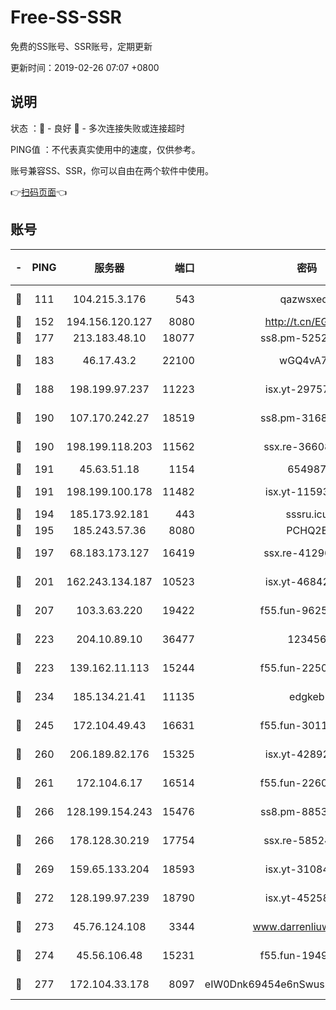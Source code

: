 # Free-SS-SSR

免费的SS账号、SSR账号，定期更新

更新时间：2019-02-26 07:07 +0800

## 说明

状态     ：🙂 - 良好 🙁 - 多次连接失败或连接超时

PING值   ：不代表真实使用中的速度，仅供参考。

账号兼容SS、SSR，你可以自由在两个软件中使用。

👉[扫码页面](https://liesauer.github.io/free-ss-ssr.github.io/)👈

## 账号

|-|PING|服务器|端口|密码|加密方式|区域|
|:----:|:----:|:-----:|-----:|:----:|:----:|:----:|
|🙂|111|104.215.3.176|543|qazwsxedc|aes-256-gcm|JP|
|🙂|152|194.156.120.127|8080|http://t.cn/EGJIyrl|rc4-md5|RU|
|🙂|177|213.183.48.10|18077|ss8.pm-52520376|rc4-md5|RU|
|🙂|183|46.17.43.2|22100|wGQ4vA7D|aes-256-gcm|RU|
|🙂|188|198.199.97.237|11223|isx.yt-29757197|aes-256-cfb|US|
|🙂|190|107.170.242.27|18519|ss8.pm-31689702|aes-256-cfb|US|
|🙂|190|198.199.118.203|11562|ssx.re-36608339|aes-256-cfb|US|
|🙂|191|45.63.51.18|1154|654987|chacha20|US|
|🙂|191|198.199.100.178|11482|isx.yt-11593986|aes-256-cfb|US|
|🙂|194|185.173.92.181|443|sssru.icu|rc4-md5|RU|
|🙂|195|185.243.57.36|8080|PCHQ2E|rc4-md5|US|
|🙂|197|68.183.173.127|16419|ssx.re-41296658|aes-256-cfb|US|
|🙂|201|162.243.134.187|10523|isx.yt-46842500|aes-256-cfb|US|
|🙂|207|103.3.63.220|19422|f55.fun-96253224|aes-256-cfb|SG|
|🙂|223|204.10.89.10|36477|123456|aes-256-cfb|US|
|🙂|223|139.162.11.113|15244|f55.fun-22509021|aes-256-cfb|SG|
|🙂|234|185.134.21.41|11135|edgkeb|aes-256-cfb|GB|
|🙂|245|172.104.49.43|16631|f55.fun-30118165|aes-256-cfb|SG|
|🙂|260|206.189.82.176|15325|isx.yt-42892061|aes-256-cfb|SG|
|🙂|261|172.104.6.17|16514|f55.fun-22605717|aes-256-cfb|US|
|🙂|266|128.199.154.243|15476|ss8.pm-88536121|aes-256-cfb|SG|
|🙂|266|178.128.30.219|17754|ssx.re-58524965|aes-256-cfb|SG|
|🙂|269|159.65.133.204|18593|isx.yt-31084896|aes-256-cfb|SG|
|🙂|272|128.199.97.239|18790|isx.yt-45258206|aes-256-cfb|SG|
|🙂|273|45.76.124.108|3344|www.darrenliuwei.com|aes-256-cfb|AU|
|🙂|274|45.56.106.48|15231|f55.fun-19499704|aes-256-cfb|US|
|🙂|277|172.104.33.178|8097|eIW0Dnk69454e6nSwuspv9DmS201tQ0D|aes-256-cfb|SG|
